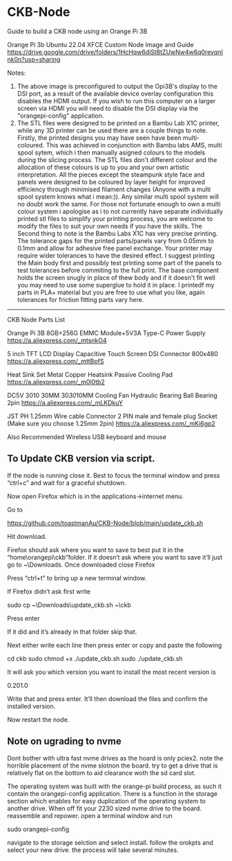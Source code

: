 # CKB-Node
Guide to build a CKB node using an Orange Pi 3B

Orange Pi 3b Ubuntu 22.04 XFCE Custom Node Image and Guide
https://drive.google.com/drive/folders/1HcHqw6diSt8tZUwNw4w6q0revqnInk0n?usp=sharing

Notes: 
1) The above image is preconfigured to output the Opi3B's display to the DSI port, as a result of the available device overlay configuration this disables the HDMI output. If you wish to run this computer on a larger screen via HDMI you will need to disable the DSI display via the "orangepi-config" application.
2) The STL files were designed to be printed on a Bambu Lab X1C printer, while any 3D printer can be used there are a couple things to note. Firstly, the printed designs you may have seen have been multi-coloured. This was achieved in conjunction with Bambu labs AMS, multi spool sytem, which i then manually asigned colours to the models during the slicing process. The STL files don't different colour and the allocation of these colours is up to you and your own artistic interpretation. All the pieces except the steampunk style face and panels were designed to be coloured by layer height for improved efficiency through minimised filament changes (Anyone with a multi spool system knows what i mean:)). Any similar multi spool system will no doubt work the same. For those not fortunate enough to own a multi colour system i apologise as i to not currently have separate individually printed stl files to simplify your printing process, you are welcome to modify the files to suit your own needs if you have the skills. The Second thing to note is the Bambu Labs X1C has very precise printing. The tolerance gaps for the printed parts/panels vary from 0.05mm to 0.1mm and allow for adhesive free panel exchange. Your printer may require wider tolerances to have the desired effect. I suggest printing the Main body first and possibly test printing some part of the panels to test tolerances before commiting to the full print. The base component holds the screen snugly in place of thew body and if it doesn't fit well you may need to use some superglue to hold it in place. I printedf my parts in PLA+ material but you are free to use what you like, again tolerances for friction fitting parts vary here.   

-------------------------------------------------------------------------
CKB Node Parts List

Orange Pi 3B 8GB+256G EMMC Module+5V3A Type-C Power Supply
https://a.aliexpress.com/_mtsnkO4

5 inch TFT LCD Display Capacitive Touch Screen DSI Connector 800x480
https://a.aliexpress.com/_mttBpfS

Heat Sink Set Metal Copper Heatsink Passive Cooling Pad 
https://a.aliexpress.com/_m0l0tb2

DC5V  3010 30MM 30*30*10MM Cooling Fan Hydraulic Bearing Ball Bearing 2pin
https://a.aliexpress.com/_mLKDkuY

JST PH 1.25mm Wire cable Connector 2 PIN male and female plug Socket
(Make sure you choose 1.25mm 2pin)
https://a.aliexpress.com/_mKi6gp2

Also Recommended Wireless USB keyboard and mouse

To Update CKB version via script.
------------------------------------------------------------------------

If the node is running close it. Best to focus the terminal window and press “ctrl+c” and wait for a graceful shutdown. 

Now open Firefox which is in the applications->internet menu.

Go to 

https://github.com/toastmanAu/CKB-Node/blob/main/update_ckb.sh

Hit download.

Firefox should ask where you want to save to best put it in the “home\orangepi\ckb”folder. If it doesn’t ask where you want to save it’ll just go to   ~\Downloads. Once downloaded close Firefox 

Press “ctrl+t” to bring up a new terminal window. 

If Firefox didn’t ask first write

sudo cp ~\Downloads\update_ckb.sh ~\ckb

Press enter

If it did and it’s already in that folder skip that. 

Next either write each line then press enter or copy and paste the following

cd ckb
sudo chmod +x ./update_ckb.sh
sudo ./update_ckb.sh

It will ask you which version you want to install the most recent version is 

0.201.0 

Write that and press enter. It’ll then download the files and confirm the installed version. 

Now restart the node.

Note on ugrading to nvme
--------------------------------------------------

Dont bother with ultra fast nvme drives as the hoard is only pciex2. note the horrible placement of the nvme 
slotnon the board. try to get a drive that is relatively flat on the bottom to aid clearance woth the sd card slot.

The operating system was built with the orange-pi build process, as such it contain the orangepi-config 
application. There is a function in the storage section which enables for easy duplication of the operating 
system to another drive. When off fit your 2230 sized nvme drive to the board. reassemble and repower. 
open a terminal window and run 

sudo orangepi-config

navigate to the storage selction and select install. follow the orokpts and select your new drive.
the process will take several minutes.

